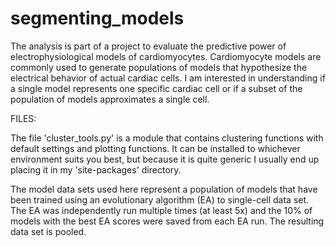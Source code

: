 # segmenting_models

The analysis is part of a project to evaluate the predictive power of electrophysiological models
of cardiomyocytes. Cardiomyocyte models are commonly used to generate populations of models that
hypothesize the electrical behavior of actual cardiac cells. I am interested in understanding if
a single model represents one specific cardiac cell or if a subset of the population of models
approximates a single cell.

FILES:

The file 'cluster_tools.py' is a module that contains clustering functions with default settings
and plotting functions. It can be installed to whichever environment suits you best, but because
it is quite generic I usually end up placing it in my 'site-packages' directory.


The model data sets used here represent a population of models that have been trained using an evolutionary algorithm (EA) to single-cell data set. The EA was independently run multiple times (at least 5x) and the 10% of models with the best EA scores were saved from each EA run. The resulting data set is pooled. 
